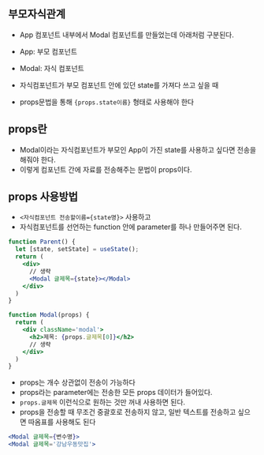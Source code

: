 ## 부모자식관계

- App 컴포넌트 내부에서 Modal 컴포넌트를 만들었는데 아래처럼 구분된다.
- App: 부모 컴포넌트
- Modal: 자식 컴포넌트

- 자식컴포넌트가 부모 컴포넌트 안에 있던 state를 가져다 쓰고 싶을 때
- props문법을 통해 `{props.state이름}` 형태로 사용해야 한다

## props란

- Modal이라는 자식컴포넌트가 부모인 App이 가진 state를 사용하고 싶다면 전송을 해줘야 한다.
- 이렇게 컴포넌트 간에 자료를 전송해주는 문법이 props이다.

## props 사용방법

- `<자식컴포넌트 전송할이름={state명}>` 사용하고
- 자식컴포넌트를 선언하는 function 안에 parameter를 하나 만들어주면 된다.

```jsx
function Parent() {
  let [state, setState] = useState();
  return (
    <div>
      // 생략
      <Modal 글제목={state}></Modal>
    </div>
  )
}

function Modal(props) {
  return (
    <div className='modal'>
      <h2>제목: {props.글제목[0]}</h2>
      // 생략
    </div>
  )
}
```

- props는 개수 상관없이 전송이 가능하다
- props라는 parameter에는 전송한 모든 props 데이터가 들어있다.
- `props.글제목` 이런식으로 원하는 것만 꺼내 사용하면 된다.
- props을 전송할 때 무조건 중괄호로 전송하지 않고, 일반 텍스트를 전송하고 싶으면 따옴표를 사용해도 된다

```jsx
<Modal 글제목={변수명}>
<Modal 글제목='강남우동맛집'>
```